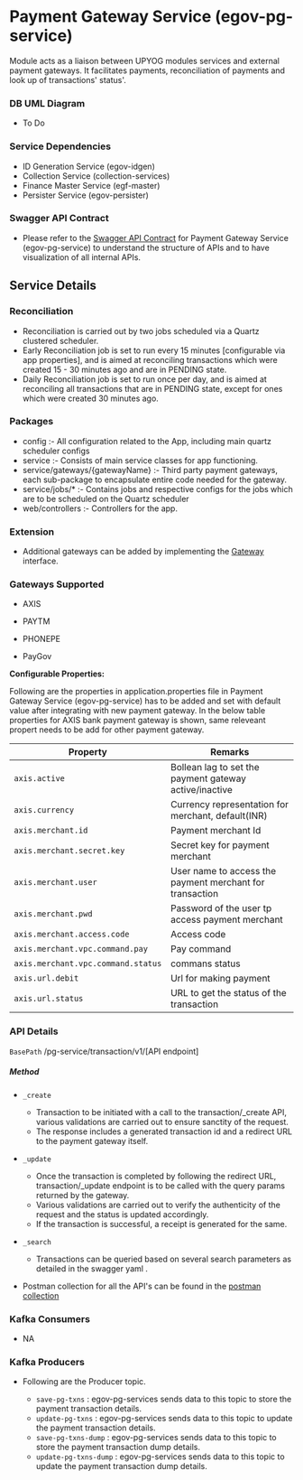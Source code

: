 # Payment Gateway Service (egov-pg-service)

Module acts as a liaison between UPYOG modules services and external payment gateways. It facilitates payments, reconciliation of payments and look up of transactions' status'.

### DB UML Diagram

- To Do

### Service Dependencies

- ID Generation Service (egov-idgen)
- Collection Service (collection-services)
- Finance Master Service (egf-master)
- Persister Service (egov-persister)

### Swagger API Contract

- Please refer to the [Swagger API Contract](https://editor.swagger.io/?url=https://raw.githubusercontent.com/upyog/UPYOG/master/core-services/docs/egov-pg-contract.yml#!/) for Payment Gateway Service (egov-pg-service) to understand the structure of APIs and to have visualization of all internal APIs.


## Service Details

### Reconciliation

- Reconciliation is carried out by two jobs scheduled via a Quartz clustered scheduler.
- Early Reconciliation job is set to run every 15 minutes [configurable via app properties], and is aimed at reconciling transactions which were created 15 - 30 minutes ago and are in PENDING state.
- Daily Reconciliation job is set to run once per day, and is aimed at reconciling all transactions that are in PENDING state, except for ones which were created 30 minutes ago.

### Packages

- config :- All configuration related to the App, including main quartz scheduler configs
- service :- Consists of main service classes for app functioning.
- service/gateways/{gatewayName} :- Third party payment gateways, each sub-package to encapsulate entire code needed for the gateway.
- service/jobs/* :- Contains jobs and respective configs for the jobs which are to be scheduled on the Quartz scheduler
- web/controllers :- Controllers for the app.

### Extension
- Additional gateways can be added by implementing the [Gateway](https://raw.githubusercontent.com/upyog/UPYOG/master/core-services/egov-pg-service/src/main/java/org/egov/pg/service/Gateway.java) interface.

### Gateways Supported

- AXIS

- PAYTM

- PHONEPE

- PayGov

**Configurable Properties:**

Following are the properties in application.properties file in Payment Gateway Service (egov-pg-service) has to be added and set with default value after integrating with new payment gateway.
In the below table properties for AXIS bank payment gateway is shown, same releveant propert needs to be add for other payment gateway.

| Property                          | Remarks                                                  | 
| ----------------------------------| ---------------------------------------------------------|
| `axis.active`                     | Bollean lag to set the payment gateway active/inactive   |
| `axis.currency`                   | Currency representation for merchant, default(INR)       |
| `axis.merchant.id`                | Payment merchant Id                                      |
| `axis.merchant.secret.key`        | Secret key for payment merchant                          |
| `axis.merchant.user`              | User name to access the payment merchant for transaction |
| `axis.merchant.pwd`               | Password of the user tp access payment merchant          |
| `axis.merchant.access.code`       | Access code                                              |
| `axis.merchant.vpc.command.pay`   | Pay command                                              |
| `axis.merchant.vpc.command.status`| commans status                                           |
| `axis.url.debit`                  | Url for making payment                                   |
| `axis.url.status`                 | URL to get the status of the transaction                 |


### API Details

`BasePath` /pg-service/transaction/v1/[API endpoint]

##### Method

- `_create`
   - Transaction to be initiated with a call to the transaction/_create API, various validations are carried out to ensure sanctity of the request.
   - The response includes a generated transaction id and a redirect URL to the payment gateway itself.
- `_update`
   -  Once the transaction is completed by following the redirect URL, transaction/_update endpoint is to be called with the query params returned by the gateway.
    - Various validations are carried out to verify the authenticity of the request and the status is updated accordingly.
    - If the transaction is successful, a receipt is generated for the same.
- `_search`
   -  Transactions can be queried based on several search parameters as detailed in the swagger yaml .

- Postman collection for all the API's can be found in the [postman collection](https://raw.githubusercontent.com/upyog/UPYOG/master/core-services/egov-pg-service/postman/Egov-PG-Service.postman_collection.json)

### Kafka Consumers
- NA

### Kafka Producers

- Following are the Producer topic.

    - `save-pg-txns` : egov-pg-services sends data to this topic to store the payment transaction details.
    - `update-pg-txns` : egov-pg-services sends data to this topic to update the payment transaction details.
    - `save-pg-txns-dump` : egov-pg-services sends data to this topic to store the payment transaction dump details.
    - `update-pg-txns-dump` : egov-pg-services sends data to this topic to update the payment transaction dump details.
